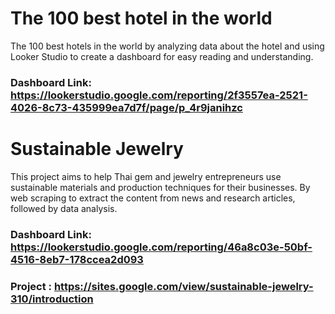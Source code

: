 # The 100 best hotel in the world
The 100 best hotels in the world by analyzing data about the hotel and using Looker Studio to create a dashboard for easy reading and understanding.
### Dashboard Link: https://lookerstudio.google.com/reporting/2f3557ea-2521-4026-8c73-435999ea7d7f/page/p_4r9janihzc

# Sustainable Jewelry
This project aims to help Thai gem and jewelry entrepreneurs use sustainable materials and production techniques for their businesses. By web scraping to extract the content from news and research articles, followed by data analysis.
### Dashboard Link: https://lookerstudio.google.com/reporting/46a8c03e-50bf-4516-8eb7-178ccea2d093
### Project : https://sites.google.com/view/sustainable-jewelry-310/introduction
